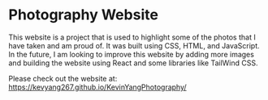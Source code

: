 # Photography Website 

This website is a project that is used to highlight some of the photos that I have taken and am proud of. It was built using CSS, HTML, and JavaScript. In the future, I am looking to improve this website by adding more images and building the website using React 
and some libraries like TailWind CSS.

Please check out the website at: https://kevyang267.github.io/KevinYangPhotography/
